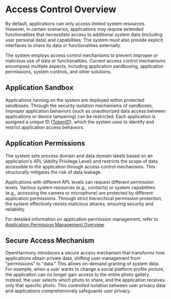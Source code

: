 # Access Control Overview

By default, applications can only access limited system resources. However, in certain scenarios, applications may require extended functionalities that necessitate access to additional system data (including user personal data) and capabilities. The system must also provide explicit interfaces to share its data or functionalities externally.

The system employs access control mechanisms to prevent improper or malicious use of data or functionalities. Current access control mechanisms encompass multiple aspects, including application sandboxing, application permissions, system controls, and other solutions.

## Application Sandbox

Applications running on the system are deployed within protected sandboxes. Through the security isolation mechanisms of sandboxes, improper application behaviors (such as unauthorized data access between applications or device tampering) can be restricted. Each application is assigned a unique ID ([TokenID](./cj-app-permission-mgmt-overview.md#basic-concepts-in-permission-mechanism)), which the system uses to identify and restrict application access behaviors.

## Application Permissions

The system sets process domain and data domain labels based on an application's APL (Ability Privilege Level) and restricts the scope of data accessible to the application through access control mechanisms. This structurally mitigates the risk of data leakage.

Applications with different APL levels can request different permission levels. Various system resources (e.g., contacts) or system capabilities (e.g., accessing the camera or microphone) are protected by different application permissions. Through strict hierarchical permission protection, the system effectively resists malicious attacks, ensuring security and reliability.

For detailed information on application permission management, refer to [Application Permission Management Overview](./cj-app-permission-mgmt-overview.md).

## Secure Access Mechanism

OpenHarmony introduces a secure access mechanism that transforms how applications obtain private data, shifting user management from "permissions" to "data." This allows on-demand granting of system data. For example, when a user wants to change a social platform profile picture, the application can no longer gain access to the entire photo gallery. Instead, the user selects which photo to share, and the application receives only that specific photo. This controlled isolation between user privacy data and applications comprehensively safeguards user privacy.